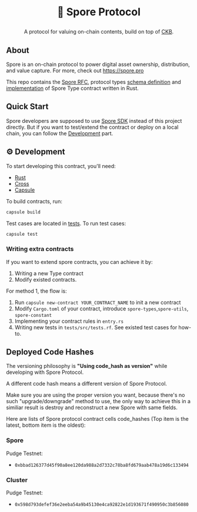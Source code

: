 # <p align="center">🧬 Spore Protocol</p>
<p align="center">
  A protocol for valuing on-chain contents, build on top of <a href="https://github.com/nervosnetwork/ckb">CKB</a>.
</p>


## About

Spore is an on-chain protocol to power digital asset ownership, distribution, and value capture. For more, check out https://spore.pro

This repo contains the [Spore RFC](./RFC.md), protocol types [schema definition](./lib/types/schemas/spore.mol) and [implementation](./contracts/) of Spore Type contract written in Rust.


##  Quick Start

Spore developers are supposed to use [Spore SDK](https://github.com/sporeprotocol/spore-sdk) instead of this project directly. But if you want to test/extend the contract or deploy on a local chain, you can follow the [Development](#⚙️-development) part.

## ⚙️ Development
To start developing this contract, you'll need:

- [Rust](https://www.rust-lang.org/tools/install)
- [Cross](https://github.com/cross-rs/cross)
- [Capsule](https://github.com/nervosnetwork/capsule)

To build contracts, run:

``` sh
capsule build
```

Test cases are located in [tests](./tests/). To run test cases:

``` sh
capsule test
```

### Writing extra contracts

If you want to extend spore contracts, you can achieve it by:

1. Writing a new Type contract
2. Modify existed contracts.

For method 1, the flow is:

1. Run `capsule new-contract YOUR_CONTRACT_NAME` to init a new contract
2. Modify `Cargo.toml` of your contract, introduce `spore-types`,`spore-utils`, `spore-constant`
3. Implementing your contract rules in `entry.rs`
4. Writing new tests in `tests/src/tests.rf`. See existed test cases for how-to.


## Deployed Code Hashes
The versioning philosophy is **"Using code_hash as version"** while developing with Spore Protocol.

A different code hash means a different version of Spore Protocol.

Make sure you are using the proper version you want, because there's no such "upgrade/downgrade" method to use, the only way to achieve this in a similiar result is destroy and reconstruct a new Spore with same fields. 

Here are lists of Spore protocol contract cells code_hashes (Top item is the latest, bottom item is the oldest):

### Spore
Pudge Testnet:
- `0xbbad126377d45f90a8ee120da988a2d7332c78ba8fd679aab478a19d6c133494`

### Cluster
Pudge Testnet:
- `0x598d793defef36e2eeba54a9b45130e4ca92822e1d193671f490950c3b856080`